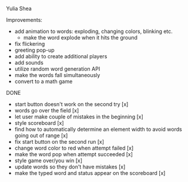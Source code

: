 Yulia Shea

Improvements:
- add animation to words: exploding, changing colors, blinking etc.
  - make the word explode when it hits the ground
- fix flickering
- greeting pop-up
- add ability to create additional players
- add sounds
- utilize random word generation API
- make the words fall simultaneously
- convert to a math game


DONE

- start button doesn't work on the second try [x]
- words go over the field [x]
- let user make couple of mistakes in the beginning [x]
- style scoreboard [x]
- find how to automatically determine an element width to avoid words going out of range [x]
- fix start button on the second run [x]
- change word color to red when attempt failed [x]
- make the word pop when attempt succeeded [x]
- style game over/you win [x]
- update words so they don't have mistakes [x]
- make the typed word and status appear on the scoreboard [x]
